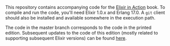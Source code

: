 This repository contains accompanying code for the [Elixir in Action](http://www.manning.com/juric/) book. To compile and run the code, you'll need Elixir 1.0.x and Erlang 17.0. A `git` client should also be installed and available somewhere in the execution path.

The code in the master branch corresponds to the code in the printed edition. Subsequent updates to the code of this edition (mostly related to supporting subsequent Elixir versions) can be found [here](https://github.com/sasa1977/elixir-in-action/releases/tag/1st-edition-updates).
